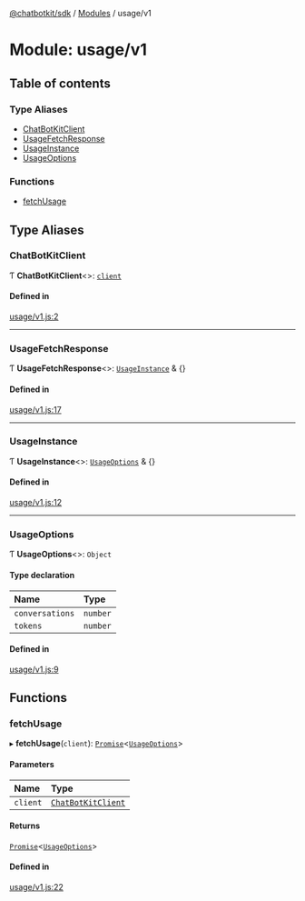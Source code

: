 [@chatbotkit/sdk](../README.md) / [Modules](../modules.md) / usage/v1

# Module: usage/v1

## Table of contents

### Type Aliases

- [ChatBotKitClient](usage_v1.md#chatbotkitclient)
- [UsageFetchResponse](usage_v1.md#usagefetchresponse)
- [UsageInstance](usage_v1.md#usageinstance)
- [UsageOptions](usage_v1.md#usageoptions)

### Functions

- [fetchUsage](usage_v1.md#fetchusage)

## Type Aliases

### ChatBotKitClient

Ƭ **ChatBotKitClient**\<\>: [`client`](client.md)

#### Defined in

[usage/v1.js:2](https://github.com/chatbotkit/node-sdk/blob/main/packages/sdk/src/usage/v1.js#L2)

___

### UsageFetchResponse

Ƭ **UsageFetchResponse**\<\>: [`UsageInstance`](usage_v1.md#usageinstance) & {}

#### Defined in

[usage/v1.js:17](https://github.com/chatbotkit/node-sdk/blob/main/packages/sdk/src/usage/v1.js#L17)

___

### UsageInstance

Ƭ **UsageInstance**\<\>: [`UsageOptions`](usage_v1.md#usageoptions) & {}

#### Defined in

[usage/v1.js:12](https://github.com/chatbotkit/node-sdk/blob/main/packages/sdk/src/usage/v1.js#L12)

___

### UsageOptions

Ƭ **UsageOptions**\<\>: `Object`

#### Type declaration

| Name | Type |
| :------ | :------ |
| `conversations` | `number` |
| `tokens` | `number` |

#### Defined in

[usage/v1.js:9](https://github.com/chatbotkit/node-sdk/blob/main/packages/sdk/src/usage/v1.js#L9)

## Functions

### fetchUsage

▸ **fetchUsage**(`client`): [`Promise`]( https://developer.mozilla.org/docs/Web/JavaScript/Reference/Global_Objects/Promise )\<[`UsageOptions`](usage_v1.md#usageoptions)\>

#### Parameters

| Name | Type |
| :------ | :------ |
| `client` | [`ChatBotKitClient`](../classes/client.ChatBotKitClient.md) |

#### Returns

[`Promise`]( https://developer.mozilla.org/docs/Web/JavaScript/Reference/Global_Objects/Promise )\<[`UsageOptions`](usage_v1.md#usageoptions)\>

#### Defined in

[usage/v1.js:22](https://github.com/chatbotkit/node-sdk/blob/main/packages/sdk/src/usage/v1.js#L22)
